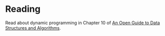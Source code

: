 # Reading

Read about dynamic programming in Chapter 10 of [An Open Guide to Data Structures and Algorithms](https://pressbooks.palni.org/anopenguidetodatastructuresandalgorithms/chapter/dynamic-programming/).
